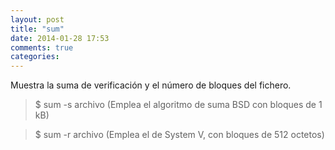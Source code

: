 ```yaml
---
layout: post
title: "sum"
date: 2014-01-28 17:53
comments: true
categories: 
---
```

Muestra la suma de verificación y el número de bloques del fichero.

>$ sum -s archivo  (Emplea el algoritmo de suma BSD con bloques de 1 kB)

>$ sum -r archivo  (Emplea el de System V, con bloques de 512 octetos)

